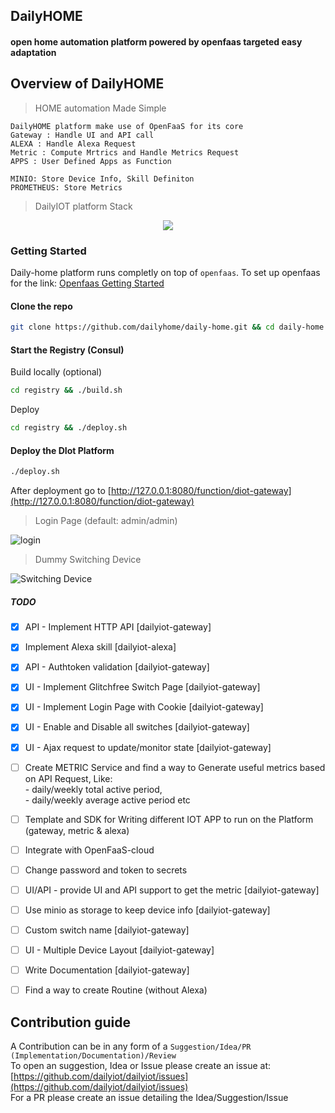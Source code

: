## DailyHOME
#### open home automation platform powered by openfaas targeted easy adaptation

## Overview of DailyHOME
> HOME automation Made Simple

    DailyHOME platform make use of OpenFaaS for its core
    Gateway : Handle UI and API call
    ALEXA : Handle Alexa Request
    Metric : Compute Mrtrics and Handle Metrics Request
    APPS : User Defined Apps as Function 
    
    MINIO: Store Device Info, Skill Definiton 
    PROMETHEUS: Store Metrics
    
    
> DailyIOT platform Stack 

<p align="center">
 <img src="https://farm1.staticflickr.com/895/27922686117_69fa6b0361_o.jpg">
</p>

### Getting Started

Daily-home platform runs completly on top of `openfaas`. To set up openfaas for the link: [Openfaas Getting Started](http://docs.openfaas.com/deployment/)
  
#### Clone the repo
```bash
git clone https://github.com/dailyhome/daily-home.git && cd daily-home
```
  
#### Start the Registry (Consul) 
Build locally  (optional)
```bash
cd registry && ./build.sh
```
Deploy
```bash
cd registry && ./deploy.sh
```

#### Deploy the DIot Platform
```bash
./deploy.sh
```

After deployment go to [http://127.0.0.1:8080/function/diot-gateway](http://127.0.0.1:8080/function/diot-gateway)

> Login Page (default: admin/admin)

![login](https://farm1.staticflickr.com/897/41565051815_a44470fb4e_h.jpg)

> Dummy Switching Device

![Switching Device](https://farm2.staticflickr.com/1760/42467480791_c831254071_b.jpg)


##### TODO
- [x] API - Implement HTTP API [dailyiot-gateway]
- [x] Implement Alexa skill [dailyiot-alexa]
- [x] API - Authtoken validation [dailyiot-gateway]
- [x] UI - Implement Glitchfree Switch Page [dailyiot-gateway]
- [x] UI - Implement Login Page with Cookie [dailyiot-gateway]
- [x] UI - Enable and Disable all switches [dailyiot-gateway]
- [x] UI - Ajax request to update/monitor state [dailyiot-gateway]
- [ ] Create METRIC Service and find a way to Generate useful metrics based on API Request, Like:  
      - daily/weekly total active period,  
      - daily/weekly average active period etc
- [ ] Template and SDK for Writing different IOT APP to run on the Platform (gateway, metric & alexa)
- [ ] Integrate with OpenFaaS-cloud
- [ ] Change password and token to secrets
- [ ] UI/API - provide UI and API support to get the metric [dailyiot-gateway]   
- [ ] Use minio as storage to keep device info [dailyiot-gateway]
- [ ] Custom switch name [dailyiot-gateway]
- [ ] UI - Multiple Device Layout [dailyiot-gateway]
- [ ] Write Documentation [dailyiot-gateway]
- [ ] Find a way to create Routine (without Alexa)


## Contribution guide
A Contribution can be in any form of a `Suggestion/Idea/PR (Implementation/Documentation)/Review`   
To open an suggestion, Idea or Issue please create an issue at:   
[https://github.com/dailyiot/dailyiot/issues](https://github.com/dailyiot/dailyiot/issues)   
For a PR please create an issue detailing the Idea/Suggestion/Issue  


